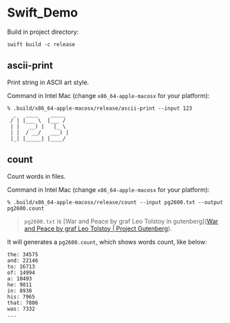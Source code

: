 # Swift_Demo

Build in project directory:

```
swift build -c release
```

## ascii-print

Print string in ASCII art style.



Command in Intel Mac (change `x86_64-apple-macosx` for your platform):

```
% .build/x86_64-apple-macosx/release/ascii-print --input 123
  _   ____    _____ 
 / | |___ \  |___ / 
 | |   __) |   |_ \ 
 | |  / __/   ___) |
 |_| |_____| |____/ 
```

## count

Count words in files.



Command in Intel Mac (change `x86_64-apple-macosx` for your platform):

```
% .build/x86_64-apple-macosx/release/count --input pg2600.txt --output pg2600.count
```

> `pg2600.txt` is [War and Peace by graf Leo Tolstoy in gutenberg]([War and Peace by graf Leo Tolstoy | Project Gutenberg](https://www.gutenberg.org/ebooks/2600)).

It will generates a `pg2600.count`, which shows words count, like below:

```
the: 34575
and: 22146
to: 16713
of: 14994
a: 10493
he: 9811
in: 8930
his: 7965
that: 7806
was: 7332
...
```

